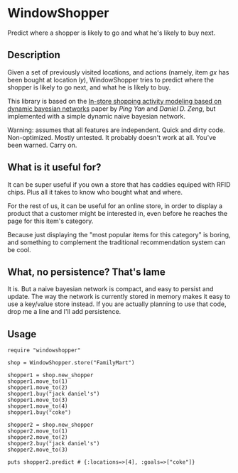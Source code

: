 WindowShopper
=============

Predict where a shopper is likely to go and what he's likely to buy
next.

Description
-----------

Given a set of previously visited locations, and actions (namely, item _gx_ has
been bought at location _ly_), WindowShopper tries to predict where the
shopper is likely to go next, and what he is likely to buy.

This library is based on the [In-store shopping activity
modeling based on dynamic bayesian networks](http://papers.ssrn.com/sol3/papers.cfm?abstract_id=1719317)
paper by _Ping Yan_ and _Daniel D. Zeng_, but implemented with a simple
dynamic naive bayesian network.

Warning: assumes that all features are independent. Quick and dirty code.
Non-optimized. Mostly untested. It probably doesn't work at all.
You've been warned. Carry on.

What is it useful for?
----------------------

It can be super useful if you own a store that has caddies equiped with
RFID chips. Plus all it takes to know who bought what and where.

For the rest of us, it can be useful for an online store, in order to
display a product that a customer might be interested in, even before
he reaches the page for this item's category.

Because just displaying the "most popular items for this category" is
boring, and something to complement the traditional recommendation
system can be cool.

What, no persistence? That's lame
---------------------------------

It is. But a naive bayesian network is compact, and easy to persist and
update. The way the network is currently stored in memory makes it
easy to use a key/value store instead.
If you are actually planning to use that code, drop me a line and I'll add
persistence.

Usage
-----

    require "windowshopper"
    
    shop = WindowShopper.store("FamilyMart")
    
    shopper1 = shop.new_shopper
    shopper1.move_to(1)
    shopper1.move_to(2)
    shopper1.buy("jack daniel's")
    shopper1.move_to(3)
    shopper1.move_to(4)
    shopper1.buy("coke")
    
    shopper2 = shop.new_shopper
    shopper2.move_to(1)
    shopper2.move_to(2)
    shopper2.buy("jack daniel's")
    shopper2.move_to(3)
    
    puts shopper2.predict # {:locations=>[4], :goals=>["coke"]}

